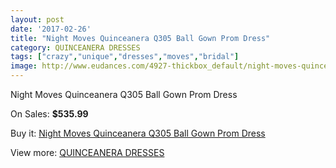 ```yaml
---
layout: post
date: '2017-02-26'
title: "Night Moves Quinceanera Q305 Ball Gown Prom Dress"
category: QUINCEANERA DRESSES
tags: ["crazy","unique","dresses","moves","bridal"]
image: http://www.eudances.com/4927-thickbox_default/night-moves-quinceanera-q305-ball-gown-prom-dress.jpg
---
```

Night Moves Quinceanera Q305 Ball Gown Prom Dress

On Sales: **$535.99**
<a href="https://www.eudances.com/en/quinceanera-dresses/1659-night-moves-quinceanera-q305-ball-gown-prom-dress.html"><amp-img layout="responsive" width="600" height="600" src="//www.eudances.com/4927-thickbox_default/night-moves-quinceanera-q305-ball-gown-prom-dress.jpg" alt="Night Moves Quinceanera Q305 Ball Gown Prom Dress 0" /></a>
<a href="https://www.eudances.com/en/quinceanera-dresses/1659-night-moves-quinceanera-q305-ball-gown-prom-dress.html"><amp-img layout="responsive" width="600" height="600" src="//www.eudances.com/4929-thickbox_default/night-moves-quinceanera-q305-ball-gown-prom-dress.jpg" alt="Night Moves Quinceanera Q305 Ball Gown Prom Dress 1" /></a>
<a href="https://www.eudances.com/en/quinceanera-dresses/1659-night-moves-quinceanera-q305-ball-gown-prom-dress.html"><amp-img layout="responsive" width="600" height="600" src="//www.eudances.com/4928-thickbox_default/night-moves-quinceanera-q305-ball-gown-prom-dress.jpg" alt="Night Moves Quinceanera Q305 Ball Gown Prom Dress 2" /></a>

Buy it: [Night Moves Quinceanera Q305 Ball Gown Prom Dress](https://www.eudances.com/en/quinceanera-dresses/1659-night-moves-quinceanera-q305-ball-gown-prom-dress.html "Night Moves Quinceanera Q305 Ball Gown Prom Dress")

View more: [QUINCEANERA DRESSES](https://www.eudances.com/en/17-quinceanera-dresses "QUINCEANERA DRESSES")